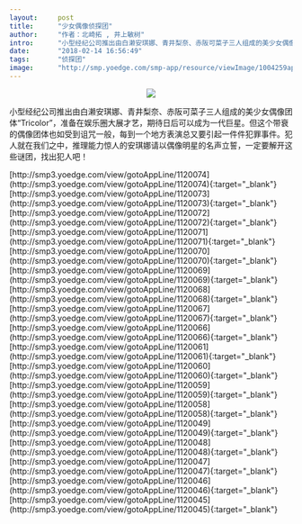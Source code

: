 ```yaml
---
layout:     post
title:      "少女偶像侦探团"
author:     "作者：北崎拓 , 井上敏树"
intro:      "小型经纪公司推出由白濑安琪娜、青井梨奈、赤阪可菜子三人组成的美少女偶像团体“Tricolor”，准备在娱乐圈大展才艺，期待日后可以成为一代巨星。但这个带衰的偶像团体也如受到诅咒一般，每到一个地方表演总又要引起一件件犯罪事件。犯人就在我们之中，推理能力惊人的安琪娜请以偶像明星的名声立誓，一定要解开这些谜团，找出犯人吧！"
date:       "2018-02-14 16:56:49"
tags:       "侦探团"
image:      "http://smp.yoedge.com/smp-app/resource/viewImage/1004259appline.png"
---
```

<div style="text-align: center">
<p><img src="http://smp.yoedge.com/smp-app/resource/viewImage/1004259appline.png"/></p>
</div>
<p class="post-meta">
<span>小型经纪公司推出由白濑安琪娜、青井梨奈、赤阪可菜子三人组成的美少女偶像团体“Tricolor”，准备在娱乐圈大展才艺，期待日后可以成为一代巨星。但这个带衰的偶像团体也如受到诅咒一般，每到一个地方表演总又要引起一件件犯罪事件。犯人就在我们之中，推理能力惊人的安琪娜请以偶像明星的名声立誓，一定要解开这些谜团，找出犯人吧！</span>
</p>
[http://smp3.yoedge.com/view/gotoAppLine/1120074](http://smp3.yoedge.com/view/gotoAppLine/1120074){:target="_blank"}
[http://smp3.yoedge.com/view/gotoAppLine/1120073](http://smp3.yoedge.com/view/gotoAppLine/1120073){:target="_blank"}
[http://smp3.yoedge.com/view/gotoAppLine/1120072](http://smp3.yoedge.com/view/gotoAppLine/1120072){:target="_blank"}
[http://smp3.yoedge.com/view/gotoAppLine/1120071](http://smp3.yoedge.com/view/gotoAppLine/1120071){:target="_blank"}
[http://smp3.yoedge.com/view/gotoAppLine/1120070](http://smp3.yoedge.com/view/gotoAppLine/1120070){:target="_blank"}
[http://smp3.yoedge.com/view/gotoAppLine/1120069](http://smp3.yoedge.com/view/gotoAppLine/1120069){:target="_blank"}
[http://smp3.yoedge.com/view/gotoAppLine/1120068](http://smp3.yoedge.com/view/gotoAppLine/1120068){:target="_blank"}
[http://smp3.yoedge.com/view/gotoAppLine/1120067](http://smp3.yoedge.com/view/gotoAppLine/1120067){:target="_blank"}
[http://smp3.yoedge.com/view/gotoAppLine/1120066](http://smp3.yoedge.com/view/gotoAppLine/1120066){:target="_blank"}
[http://smp3.yoedge.com/view/gotoAppLine/1120061](http://smp3.yoedge.com/view/gotoAppLine/1120061){:target="_blank"}
[http://smp3.yoedge.com/view/gotoAppLine/1120060](http://smp3.yoedge.com/view/gotoAppLine/1120060){:target="_blank"}
[http://smp3.yoedge.com/view/gotoAppLine/1120059](http://smp3.yoedge.com/view/gotoAppLine/1120059){:target="_blank"}
[http://smp3.yoedge.com/view/gotoAppLine/1120058](http://smp3.yoedge.com/view/gotoAppLine/1120058){:target="_blank"}
[http://smp3.yoedge.com/view/gotoAppLine/1120049](http://smp3.yoedge.com/view/gotoAppLine/1120049){:target="_blank"}
[http://smp3.yoedge.com/view/gotoAppLine/1120048](http://smp3.yoedge.com/view/gotoAppLine/1120048){:target="_blank"}
[http://smp3.yoedge.com/view/gotoAppLine/1120047](http://smp3.yoedge.com/view/gotoAppLine/1120047){:target="_blank"}
[http://smp3.yoedge.com/view/gotoAppLine/1120046](http://smp3.yoedge.com/view/gotoAppLine/1120046){:target="_blank"}
[http://smp3.yoedge.com/view/gotoAppLine/1120045](http://smp3.yoedge.com/view/gotoAppLine/1120045){:target="_blank"}



